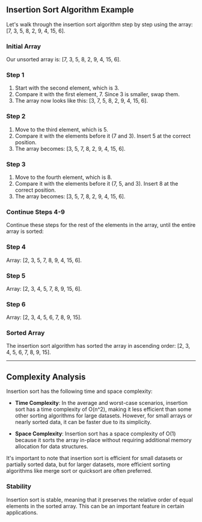 ## Insertion Sort Algorithm Example

Let's walk through the insertion sort algorithm step by step using the array: [7, 3, 5, 8, 2, 9, 4, 15, 6].

### Initial Array

Our unsorted array is: [7, 3, 5, 8, 2, 9, 4, 15, 6].

### Step 1

1. Start with the second element, which is 3.
2. Compare it with the first element, 7. Since 3 is smaller, swap them.
3. The array now looks like this: [3, 7, 5, 8, 2, 9, 4, 15, 6].

### Step 2

1. Move to the third element, which is 5.
2. Compare it with the elements before it (7 and 3). Insert 5 at the correct position.
3. The array becomes: [3, 5, 7, 8, 2, 9, 4, 15, 6].

### Step 3

1. Move to the fourth element, which is 8.
2. Compare it with the elements before it (7, 5, and 3). Insert 8 at the correct position.
3. The array becomes: [3, 5, 7, 8, 2, 9, 4, 15, 6].

### Continue Steps 4-9

Continue these steps for the rest of the elements in the array, until the entire array is sorted:

### Step 4

Array: [2, 3, 5, 7, 8, 9, 4, 15, 6].

### Step 5

Array: [2, 3, 4, 5, 7, 8, 9, 15, 6].

### Step 6

Array: [2, 3, 4, 5, 6, 7, 8, 9, 15].

### Sorted Array

The insertion sort algorithm has sorted the array in ascending order: [2, 3, 4, 5, 6, 7, 8, 9, 15].

---

## Complexity Analysis

Insertion sort has the following time and space complexity:

- **Time Complexity**: In the average and worst-case scenarios, insertion sort has a time complexity of O(n^2), making it less efficient than some other sorting algorithms for large datasets. However, for small arrays or nearly sorted data, it can be faster due to its simplicity.

- **Space Complexity**: Insertion sort has a space complexity of O(1) because it sorts the array in-place without requiring additional memory allocation for data structures.

It's important to note that insertion sort is efficient for small datasets or partially sorted data, but for larger datasets, more efficient sorting algorithms like merge sort or quicksort are often preferred.

### Stability

Insertion sort is stable, meaning that it preserves the relative order of equal elements in the sorted array. This can be an important feature in certain applications.
